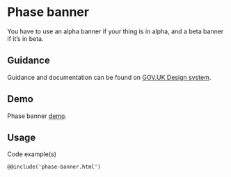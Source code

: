 # Phase banner

You have to use an alpha banner if your thing is in alpha, and a beta banner if it’s in beta.

## Guidance

Guidance and documentation can be found on [GOV.UK Design system](linkgoeshere).

## Demo

Phase banner [demo](phase-banner.html).

## Usage

Code example(s)

```
@@include('phase-banner.html')
```


<!--
## Installation

```
npm install --save @govuk-frontend/phase-banner
```
-->
